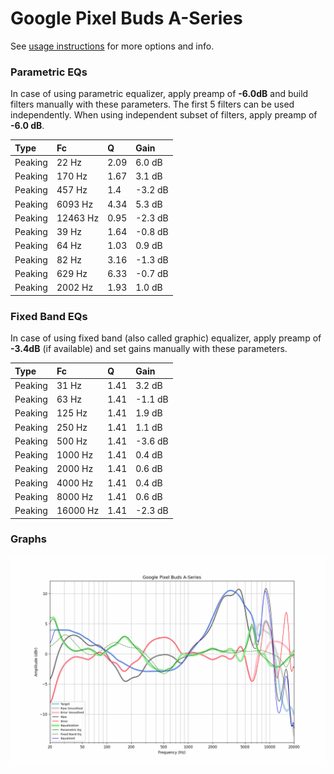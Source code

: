 # Google Pixel Buds A-Series
See [usage instructions](https://github.com/jaakkopasanen/AutoEq#usage) for more options and info.

### Parametric EQs
In case of using parametric equalizer, apply preamp of **-6.0dB** and build filters manually
with these parameters. The first 5 filters can be used independently.
When using independent subset of filters, apply preamp of **-6.0 dB**.

| Type    | Fc       |    Q | Gain    |
|:--------|:---------|:-----|:--------|
| Peaking | 22 Hz    | 2.09 | 6.0 dB  |
| Peaking | 170 Hz   | 1.67 | 3.1 dB  |
| Peaking | 457 Hz   | 1.4  | -3.2 dB |
| Peaking | 6093 Hz  | 4.34 | 5.3 dB  |
| Peaking | 12463 Hz | 0.95 | -2.3 dB |
| Peaking | 39 Hz    | 1.64 | -0.8 dB |
| Peaking | 64 Hz    | 1.03 | 0.9 dB  |
| Peaking | 82 Hz    | 3.16 | -1.3 dB |
| Peaking | 629 Hz   | 6.33 | -0.7 dB |
| Peaking | 2002 Hz  | 1.93 | 1.0 dB  |

### Fixed Band EQs
In case of using fixed band (also called graphic) equalizer, apply preamp of **-3.4dB**
(if available) and set gains manually with these parameters.

| Type    | Fc       |    Q | Gain    |
|:--------|:---------|:-----|:--------|
| Peaking | 31 Hz    | 1.41 | 3.2 dB  |
| Peaking | 63 Hz    | 1.41 | -1.1 dB |
| Peaking | 125 Hz   | 1.41 | 1.9 dB  |
| Peaking | 250 Hz   | 1.41 | 1.1 dB  |
| Peaking | 500 Hz   | 1.41 | -3.6 dB |
| Peaking | 1000 Hz  | 1.41 | 0.4 dB  |
| Peaking | 2000 Hz  | 1.41 | 0.6 dB  |
| Peaking | 4000 Hz  | 1.41 | 0.4 dB  |
| Peaking | 8000 Hz  | 1.41 | 0.6 dB  |
| Peaking | 16000 Hz | 1.41 | -2.3 dB |

### Graphs
![](./Google%20Pixel%20Buds%20A-Series.png)